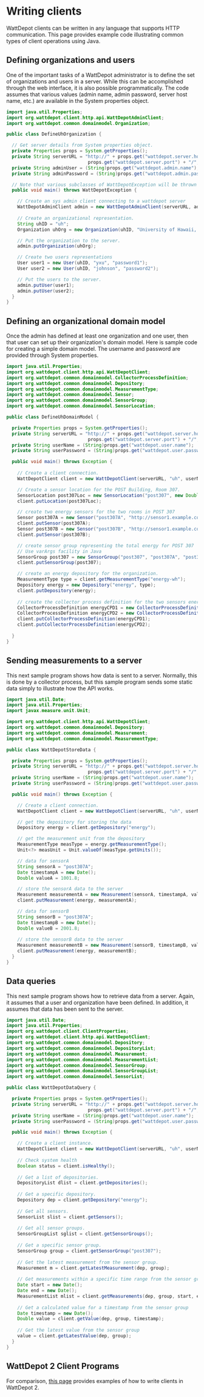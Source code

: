 # Writing clients

WattDepot clients can be written in any language that supports HTTP communication.  This page provides example code 
illustrating common types of client operations using Java. 

## Defining organizations and users

One of the important tasks of a WattDepot administrator is to define the set of organizations and users in a server. While this can be accomplished through the web interface, it is also possible programmatically.  The code assumes that 
various values (admin name, admin password, server host name, etc.) are available in the System properties object.

```java
import java.util.Properties;
import org.wattdepot.client.http.api.WattDepotAdminClient;
import org.wattdepot.common.domainmodel.Organization;

public class DefineUhOrganization {

  // Get server details from System properties object.
  private Properties props = System.getProperties();
  private String serverURL = "http://" + props.get("wattdepot.server.hostname") + ":" + 
                              props.get("wattdepot.server.port") + "/";
  private String adminUser = (String)props.get("wattdepot.admin.name");
  private String adminPassword = (String)props.get("wattdepot.admin.password");

  // Note that various subclasses of WattDepotException will be thrown if calls fail.
  public void main() throws WattDepotException {

    // Create an sys admin client connecting to a wattdepot server
    WattDepotAdminClient admin = new WattDepotAdminClient(serverURL, adminUser, adminPassword);    
    
    // Create an organizational representation.
    String uhID = "uh";
    Organization uhOrg = new Organization(uhID, "University of Hawaii, Manoa");

    // Put the organization to the server.
    admin.putOrganization(uhOrg);

    // Create two users representations
    User user1 = new User(uhID, "yxu", "password1");
    User user2 = new User(uhID, "johnson", "password2");

    // Put the users to the server.
    admin.putUser(user1);
    admin.putUser(user2);
  }
}
```

##  Defining an organizational domain model

Once the admin has defined at least one organization and one user, then that user can set up their
organization's domain model.  Here is sample code for creating a simple domain model. 
The username and password are provided through System properties. 

```java
import java.util.Properties;
import org.wattdepot.client.http.api.WattDepotClient;
import org.wattdepot.common.domainmodel.CollectorProcessDefinition;
import org.wattdepot.common.domainmodel.Depository;
import org.wattdepot.common.domainmodel.MeasurementType;
import org.wattdepot.common.domainmodel.Sensor;
import org.wattdepot.common.domainmodel.SensorGroup;
import org.wattdepot.common.domainmodel.SensorLocation;

public class DefineUhDomainModel {

  private Properties props = System.getProperties();
  private String serverURL = "http://" + props.get("wattdepot.server.hostname") + ":" + 
                              props.get("wattdepot.server.port") + "/";
  private String userName = (String)props.get("wattdepot.user.name");
  private String userPassword = (String)props.get("wattdepot.user.password");

  public void main() throws Exception {
    
    // Create a client connection.
    WattDepotClient client = new WattDepotClient(serverURL, "uh", userName, userPassword);

    // Create a sensor location for the POST Building, Room 307.
    SensorLocation post307Loc = new SensorLocation("post307", new Double(21.294642), new Double(-157.812727), new Double(30), "POST Room 307");
    client.putLocation(post307Loc);

    // create two energy sensors for the two rooms in POST 307
    Sensor post307A = new Sensor("post307A", "http://sensor1.example.com", post307Loc, "shark");
    client.putSensor(post307A);
    Sensor post307B = new Sensor("post307B", "http://sensor1.example.com", post307Loc, "shark");
    client.putSensor(post307B);

    // create sensor group representing the total energy for POST 307
    // Use varArgs facility in Java
    SensorGroup post307 = new SensorGroup("post307", "post307A", "post307B");
    client.putSensorGroup(post307);

    // create an energy depository for the organization.
    MeasurementType type = client.getMeasurementType("energy-wh");
    Depository energy = new Depository("energy", type);
    client.putDepository(energy);
      
    // create the collector process definition for the two sensors energy
    CollectorProcessDefinition energyCPD1 = new CollectorProcessDefinition("post307A-energy", "post307A", 10L, energy);
    CollectorProcessDefinition energyCPD2 = new CollectorProcessDefinition("post307B-energy", "post307B", 10L, energy);
    client.putCollectorProcessDefinition(energyCPD1);
    client.putCollectorProcessDefinition(energyCPD2);
    
  }
}
```

## Sending measurements to a server

This next sample program shows how data is sent to a server. Normally, this is done by a collector process, but this sample program sends
some static data simply to illustrate how the API works. 

```java
import java.util.Date;
import java.util.Properties;
import javax.measure.unit.Unit;

import org.wattdepot.client.http.api.WattDepotClient;
import org.wattdepot.common.domainmodel.Depository;
import org.wattdepot.common.domainmodel.Measurement;
import org.wattdepot.common.domainmodel.MeasurementType;

public class WattDepotStoreData {

  private Properties props = System.getProperties();
  private String serverURL = "http://" + props.get("wattdepot.server.hostname") + ":" + 
                              props.get("wattdepot.server.port") + "/";
  private String userName = (String)props.get("wattdepot.user.name");
  private String userPassword = (String)props.get("wattdepot.user.password");

  public void main() throws Exception {

    // Create a client connection.
    WattDepotClient client = new WattDepotClient(serverURL, "uh", userName, userPassword);

    // get the depository for storing the data
    Depository energy = client.getDepository("energy");

    // get the measurement unit from the depository
    MeasurementType measType = energy.getMeasurementType();
    Unit<?> measUnit = Unit.valueOf(measType.getUnits());

    // data for sensorA
    String sensorA = "post307A";    
    Date timestampA = new Date();
    Double valueA = 1001.8;

    // store the sensorA data to the server
    Measurement measurementA = new Measurement(sensorA, timestampA, valueA, measUnit);
    client.putMeasurement(energy, measurementA);

    // data for sensorB
    String sensorB = "post307A";    
    Date timestampB = new Date();
    Double valueB = 2001.8;
    
    // store the sensorB data to the server
    Measurement measurementB = new Measurement(sensorB, timestampB, valueB, measUnit);
    client.putMeasurement(energy, measurementB);    
  }
}
```
## Data queries

This next sample program shows how to retrieve data from a server. Again, it assumes that a user and organization have been defined. 
In addition, it assumes that data has been sent to the server.

```java
import java.util.Date;
import java.util.Properties;
import org.wattdepot.client.ClientProperties;
import org.wattdepot.client.http.api.WattDepotClient;
import org.wattdepot.common.domainmodel.Depository;
import org.wattdepot.common.domainmodel.DepositoryList;
import org.wattdepot.common.domainmodel.Measurement;
import org.wattdepot.common.domainmodel.MeasurementList;
import org.wattdepot.common.domainmodel.SensorGroup;
import org.wattdepot.common.domainmodel.SensorGroupList;
import org.wattdepot.common.domainmodel.SensorList;

public class WattDepotDataQuery {

  private Properties props = System.getProperties();
  private String serverURL = "http://" + props.get("wattdepot.server.hostname") + ":" + 
                              props.get("wattdepot.server.port") + "/";
  private String userName = (String)props.get("wattdepot.user.name");
  private String userPassword = (String)props.get("wattdepot.user.password");

  public void main() throws Exception {

    // Create a client instance.
    WattDepotClient client = new WattDepotClient(serverURL, "uh", userName, userPassword);
    
    // Check system health
    Boolean status = client.isHealthy();
    
    // Get a list of depositories.
    DepositoryList dlist = client.getDepositories();
    
    // Get a specific depository.
    Depository dep = client.getDepository("energy");
    
    // Get all sensors.
    SensorList slist = client.getSensors();
    
    // Get all sensor groups.
    SensorGroupList sglist = client.getSensorGroups();
    
    // Get a specific sensor group.
    SensorGroup group = client.getSensorGroup("post307");
    
    // Get the latest measurement from the sensor group.
    Measurement m = client.getLatestMeasurement(dep, group);
    
    // Get measurements within a specific time range from the sensor group
    Date start = new Date();
    Date end = new Date();
    MeasurementList mlist = client.getMeasurements(dep, group, start, end);
    
    // Get a calculated value for a timestamp from the sensor group
    Date timestamp = new Date();
    Double value = client.getValue(dep, group, timestamp);
    
    // Get the latest value from the sensor group
    value = client.getLatestValue(dep, group);
  }
}
```

## WattDepot 2 Client Programs

For comparison, [this page](https://code.google.com/p/wattdepot/wiki/WritingWattDepotClients) provides examples of how to write clients in WattDepot 2. 



      
      
      

      
